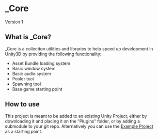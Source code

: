 # _Core
Version 1

What is _Core?
---
_Core is a collection utilities and libraries to help speed up development in Unity3D by providing the following functionality:
* Asset Bundle loading system
* Basic window system
* Basic audio system
* Pooler tool
* Spawning tool
* Base game starting point

How to use
---
This project is meant to be added to an existing Unity Project, either by downloading it and placing it on the "Plugins" folder, or by adding a submodule to your git repo. Alternatively you can use the [Example Project](https://github.com/nievesj/unity_core_example) as a starting point. 



